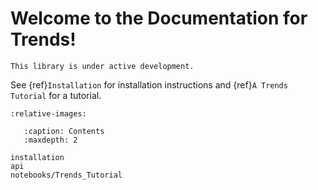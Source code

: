 # Welcome to the Documentation for Trends!

```{warning}
This library is under active development.
```

See {ref}`Installation` for installation instructions and
{ref}`A Trends Tutorial` for a tutorial.

```{include} ../../../README.md
:relative-images:
```

```{toctree}
   :caption: Contents
   :maxdepth: 2

installation
api
notebooks/Trends_Tutorial
```
